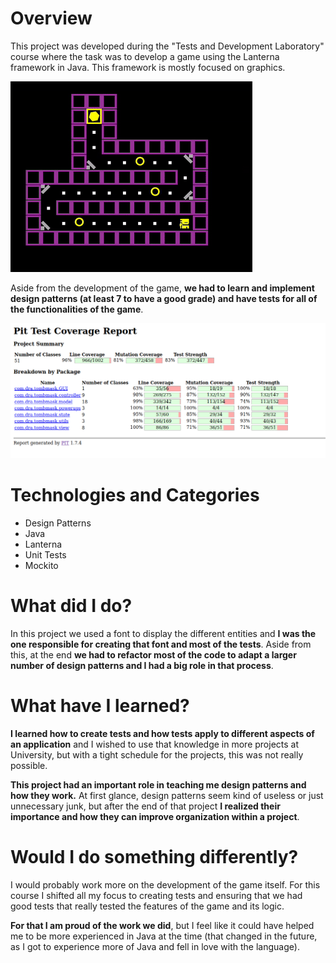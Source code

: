 # Overview

This project was developed during the "Tests and Development Laboratory" course where the task was to develop a game using the Lanterna framework in Java. This framework is mostly focused on graphics.

![simple-tomb-of-the-mask](../../assets/simple-tomb-of-the-mask.png)

Aside from the development of the game, **we had to learn and implement design patterns (at least 7 to have a good grade) and have tests for all of the functionalities of the game**.

![stotm-tests](../../assets/stotm-tests.png)


# Technologies and Categories

- Design Patterns
- Java
- Lanterna
- Unit Tests
- Mockito

# What did I do?

In this project we used a font to display the different entities and **I was the one responsible for creating that font and most of the tests**. Aside from this, at the end **we had to refactor most of the code to adapt a larger number of design patterns and I had a big role in that process**.

# What have I learned?

**I learned how to create tests and how tests apply to different aspects of an application** and I wished to use that knowledge in more projects at University, but with a tight schedule for the projects, this was not really possible.

**This project had an important role in teaching me design patterns and how they work.** At first glance, design patterns seem kind of useless or just unnecessary junk, but after the end of that project **I realized their importance and how they can improve organization within a project**.

# Would I do something differently?

I would probably work more on the development of the game itself. For this course I shifted all my focus to creating tests and ensuring that we had good tests that really tested the features of the game and its logic.

**For that I am proud of the work we did**, but I feel like it could have helped me to be more experienced in Java at the time (that changed in the future, as I got to experience more of Java and fell in love with the language).